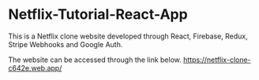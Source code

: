 # Netflix-Tutorial-React-App
This is a Netflix clone website developed through React, Firebase, Redux, Stripe Webhooks and Google Auth. 

The website can be accessed through the link below.
https://netflix-clone-c642e.web.app/
